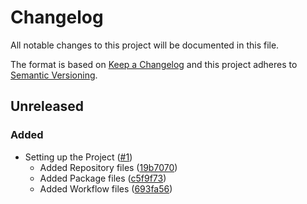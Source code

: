 # Changelog
All notable changes to this project will be documented in this file.

The format is based on [Keep a Changelog](http://keepachangelog.com/)
and this project adheres to [Semantic Versioning](http://semver.org/).

## Unreleased

### Added
  - Setting up the Project ([#1](https://github.com/impulse-interactive/playground/pull/1))
    - Added Repository files ([19b7070](https://github.com/impulse-interactive/playground/commit/19b7070))
    - Added Package files ([c5f9f73](https://github.com/impulse-interactive/playground/commit/c5f9f73))
    - Added Workflow files ([693fa56](https://github.com/impulse-interactive/playground/commit/693fa56))
